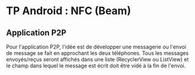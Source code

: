 # TP Android : NFC (Beam)

## Application P2P

Pour l'application P2P, l'idée est de développer une messagerie ou l'envoi de message se fait en approchant les deux téléphones. Tous les messages envoyés/reçus seront affichés dans une liste (RecyclerView ou ListView) et le champ dans lequel le message est écrit doit être vidé à la fin de l'envoi. 